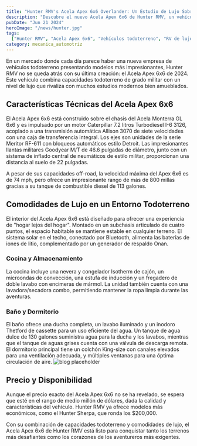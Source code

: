 ```yaml
---
title: "Hunter RMV's Acela Apex 6x6 Overlander: Un Estudio de Lujo Sobre Ruedas"
description: "Descubre el nuevo Acela Apex 6x6 de Hunter RMV, un vehículo todoterreno de lujo que combina capacidades militares con el confort de un apartamento moderno."
pubDate: "Jun 21 2024"
heroImage: "/news/hunter.jpg"
tags:
  ["Hunter RMV", "Acela Apex 6x6", "Vehículos todoterreno", "RV de lujo"]
category: mecanica_automotriz
---
```


En un mercado donde cada día parece haber una nueva empresa de vehículos todoterreno presentando modelos más impresionantes, Hunter RMV no se queda atrás con su última creación: el Acela Apex 6x6 de 2024. Este vehículo combina capacidades todoterreno de grado militar con un nivel de lujo que rivaliza con muchos estudios modernos bien amueblados.

## Características Técnicas del Acela Apex 6x6

El Acela Apex 6x6 está construido sobre el chasis del Acela Monterra GL 6x6 y es impulsado por un motor Caterpillar 7.2 litros Turbodiesel I-6 3126, acoplado a una transmisión automática Allison 3070 de siete velocidades con una caja de transferencia integral. Los ejes son unidades de la serie Meritor RF-611 con bloqueos automáticos estilo Detroit. Las impresionantes llantas militares Goodyear M/T de 46.6 pulgadas de diámetro, junto con un sistema de inflado central de neumáticos de estilo militar, proporcionan una distancia al suelo de 22 pulgadas.

A pesar de sus capacidades off-road, la velocidad máxima del Apex 6x6 es de 74 mph, pero ofrece un impresionante rango de más de 800 millas gracias a su tanque de combustible diesel de 113 galones.

## Comodidades de Lujo en un Entorno Todoterreno

El interior del Acela Apex 6x6 está diseñado para ofrecer una experiencia de "hogar lejos del hogar". Montado en un subchasis articulado de cuatro puntos, el espacio habitable se mantiene estable en cualquier terreno. El sistema solar en el techo, conectado por Bluetooth, alimenta las baterías de iones de litio, complementado por un generador de respaldo Onan.

### Cocina y Almacenamiento

La cocina incluye una nevera y congelador Isotherm de cajón, un microondas de convección, una estufa de inducción y un fregadero de doble lavabo con encimeras de mármol. La unidad también cuenta con una lavadora/secadora combo, permitiendo mantener la ropa limpia durante las aventuras.

### Baño y Dormitorio

El baño ofrece una ducha completa, un lavabo iluminado y un inodoro Thetford de cassette para un uso eficiente del agua. Un tanque de agua dulce de 130 galones suministra agua para la ducha y los lavabos, mientras que el tanque de aguas grises cuenta con una válvula de descarga remota. El dormitorio principal tiene un colchón King-size con canales elevados para una ventilación adecuada, y múltiples ventanas para una óptima circulación de aire.
![blog placeholder](/news/hunter-cocina.jpg)

## Precio y Disponibilidad

Aunque el precio exacto del Acela Apex 6x6 no se ha revelado, se espera que esté en el rango de medio millón de dólares, dada la calidad y características del vehículo. Hunter RMV ya ofrece modelos más económicos, como el Hunter Sherpa, que ronda los $200,000.

Con su combinación de capacidades todoterreno y comodidades de lujo, el Acela Apex 6x6 de Hunter RMV está listo para conquistar tanto los terrenos más desafiantes como los corazones de los aventureros más exigentes.